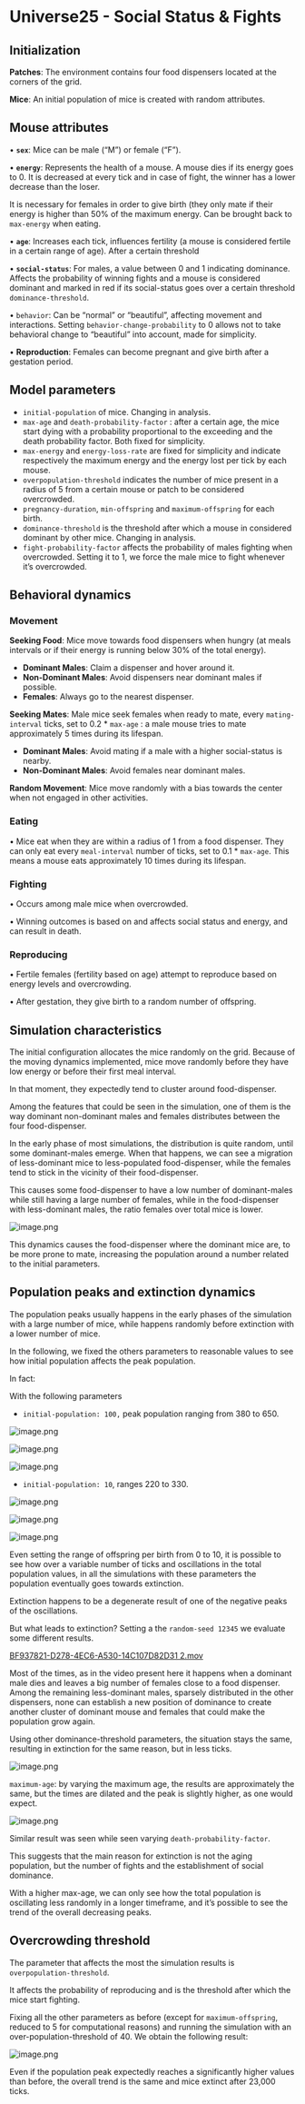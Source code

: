# Universe25 - Social Status & Fights

## Initialization

**Patches**: The environment contains four food dispensers located at the corners of the grid.

**Mice**: An initial population of mice is created with random attributes.

## Mouse attributes

•	**`sex`**: Mice can be male (“M”) or female (“F”).

•	**`energy`**: Represents the health of a mouse. A mouse dies if its energy goes to 0. It is decreased at every tick and in case of fight, the winner has a lower decrease than the loser.

It is necessary for females in order to give birth (they only mate if their energy is higher than 50% of the maximum energy. Can be brought back to `max-energy` when eating.

•	**`age`**: Increases each tick, influences fertility (a mouse is considered fertile in a certain range of age). After a certain threshold 

•	**`social-status`**: For males, a value between 0 and 1 indicating dominance. Affects the probability of winning fights and a mouse is considered dominant and marked in red if its social-status goes over a certain threshold `dominance-threshold`.

•	`behavior`: Can be “normal” or “beautiful”, affecting movement and interactions. Setting `behavior-change-probability` to 0 allows not to take behavioral change to “beautiful” into account, made for simplicity.

•	**Reproduction**: Females can become pregnant and give birth after a gestation period.

## Model parameters

- `initial-population` of mice. Changing in analysis.
- `max-age` and `death-probability-factor` : after a certain age, the mice start dying with a probability proportional to the exceeding and the death probability factor. Both fixed for simplicity.
- `max-energy` and `energy-loss-rate` are fixed for simplicity and indicate respectively the maximum energy and the energy lost per tick by each mouse.
- `overpopulation-threshold` indicates the number of mice present in a radius of 5 from a certain mouse or patch to be considered overcrowded.
- `pregnancy-duration`, `min-offspring` and `maximum-offspring` for each birth.
- `dominance-threshold` is the threshold after which a mouse in considered dominant by other mice. Changing in analysis.
- `fight-probability-factor` affects the probability of males fighting when overcrowded. Setting it to 1, we force the male mice to fight whenever it’s overcrowded.

## Behavioral dynamics

### Movement

**Seeking Food**: Mice move towards food dispensers when hungry (at meals intervals or if their energy is running below 30% of the total energy).

- **Dominant Males**: Claim a dispenser and hover around it.
- **Non-Dominant Males**: Avoid dispensers near dominant males if possible.
- **Females**: Always go to the nearest dispenser.

**Seeking Mates**: Male mice seek females when ready to mate, every `mating-interval` ticks, set to 0.2 * `max-age`  : a male mouse tries to mate approximately 5 times during its lifespan.

- **Dominant Males**: Avoid mating if a male with a higher social-status is nearby.
- **Non-Dominant Males**: Avoid females near dominant males.

**Random Movement**: Mice move randomly with a bias towards the center when not engaged in other activities.

### Eating

•	Mice eat when they are within a radius of 1 from a food dispenser. They can only eat every `meal-interval` number of ticks, set to 0.1 * `max-age`. This means a mouse eats approximately 10 times during its lifespan.

### Fighting

•	Occurs among male mice when overcrowded.

•	Winning outcomes is based on and affects social status and energy, and can result in death.

### Reproducing

•	Fertile females (fertility based on age) attempt to reproduce based on energy levels and overcrowding.

•	After gestation, they give birth to a random number of offspring.

## Simulation characteristics

The initial configuration allocates the mice randomly on the grid. Because of the moving dynamics implemented, mice move randomly before they have low energy or before their first meal interval.

In that moment, they expectedly tend to cluster around food-dispenser.

Among the features that could be seen in the simulation, one of them is the way dominant non-dominant males and females distributes between the four food-dispenser.

In the early phase of most simulations, the distribution is quite random, until some dominant-males emerge. When that happens, we can see a migration of less-dominant mice to less-populated food-dispenser, while the females tend to stick in the vicinity of their food-dispenser.

This causes some food-dispenser to have a low number of dominant-males while still having a large number of females, while in the food-dispenser with less-dominant males, the ratio females over total mice is lower.

![image.png](Universe25%20-%20Social%20Status%20&%20Fights%2014fd8d44f8af8086b3b3f406ba507fb3/image.png)

This dynamics causes the food-dispenser where the dominant mice are, to be more prone to mate, increasing the population around a number related to the initial parameters.

## Population peaks and extinction dynamics

The population peaks usually happens in the early phases of the simulation with a large number of mice, while happens randomly before extinction with a lower number of mice.

In the following, we fixed the others parameters to reasonable values to see how initial population affects the peak population.

In fact:

With the following parameters

- `initial-population: 100,` peak population ranging from 380 to 650.

![image.png](Universe25%20-%20Social%20Status%20&%20Fights%2014fd8d44f8af8086b3b3f406ba507fb3/image%201.png)

![image.png](Universe25%20-%20Social%20Status%20&%20Fights%2014fd8d44f8af8086b3b3f406ba507fb3/image%202.png)

![image.png](Universe25%20-%20Social%20Status%20&%20Fights%2014fd8d44f8af8086b3b3f406ba507fb3/image%203.png)

- `initial-population: 10`, ranges 220 to 330.

![image.png](Universe25%20-%20Social%20Status%20&%20Fights%2014fd8d44f8af8086b3b3f406ba507fb3/image%204.png)

![image.png](Universe25%20-%20Social%20Status%20&%20Fights%2014fd8d44f8af8086b3b3f406ba507fb3/image%205.png)

![image.png](Universe25%20-%20Social%20Status%20&%20Fights%2014fd8d44f8af8086b3b3f406ba507fb3/image%206.png)

Even setting the range of offspring per birth from 0 to 10, it is possible to see how over a variable number of ticks and oscillations in the total population values, in all the simulations with these parameters the population eventually goes towards extinction.

Extinction happens to be a degenerate result of one of the negative peaks of the oscillations.

But what leads to extinction? Setting a the `random-seed 12345` we evaluate some different results.

[BF937821-D278-4EC6-A530-14C107D82D31 2.mov](Universe25%20-%20Social%20Status%20&%20Fights%2014fd8d44f8af8086b3b3f406ba507fb3/BF937821-D278-4EC6-A530-14C107D82D31_2.mov)

Most of the times, as in the video present here it happens when a dominant male dies and leaves a big number of females close to a food dispenser. Among the remaining less-dominant males, sparsely distributed in the other dispensers, none can establish a new position of dominance to create another cluster of dominant mouse and females that could make the population grow again.

Using other dominance-threshold parameters, the situation stays the same, resulting in extinction for the same reason, but in less ticks.

![image.png](Universe25%20-%20Social%20Status%20&%20Fights%2014fd8d44f8af8086b3b3f406ba507fb3/image%207.png)

`maximum-age`: by varying the maximum age, the results are approximately the same, but the times are dilated and the peak is slightly higher, as one would expect.

![image.png](Universe25%20-%20Social%20Status%20&%20Fights%2014fd8d44f8af8086b3b3f406ba507fb3/image%208.png)

Similar result was seen while seen varying `death-probability-factor`.

This suggests that the main reason for extinction is not the aging population, but the number of fights and the establishment of social dominance.

With a higher max-age, we can only see how the total population is oscillating less randomly in a longer timeframe, and it’s possible to see the trend of the overall decreasing peaks.

## Overcrowding threshold

The parameter that affects the most the simulation results is  `overpopulation-threshold`.

It affects the probability of reproducing and is the threshold after which the mice start fighting.

Fixing all the other parameters as before (except for `maximum-offspring`, reduced to 5 for computational reasons) and running the simulation with an over-population-threshold of 40. We obtain the following result:

![image.png](Universe25%20-%20Social%20Status%20&%20Fights%2014fd8d44f8af8086b3b3f406ba507fb3/image%209.png)

Even if the population peak expectedly reaches a significantly higher values than before, the overall trend is the same and mice extinct after 23,000 ticks.
